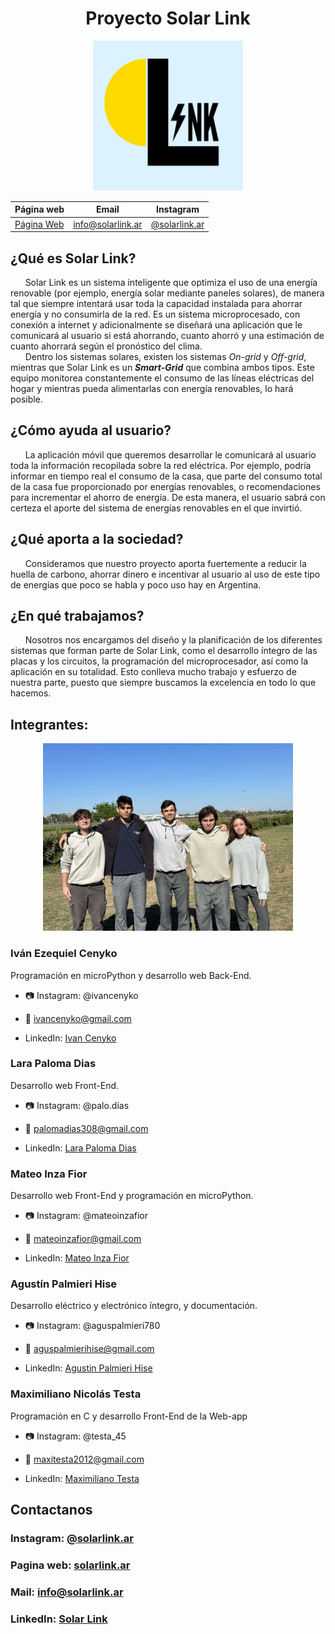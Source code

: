 <div align="center">

# Proyecto Solar Link

<img src="\Imagenes\SolarLink logazo fondo celeste.png" height="240"/>

| Página web | Email | Instagram |
|------------|-------|-----------|
|[Página Web](https://www.solarlink.ar)|info@solarlink.ar|[@solarlink.ar](https://www.instagram.com/solarlink.ar/)|

</div>

## ¿Qué es Solar Link?
&nbsp;&nbsp;&nbsp;&nbsp;&nbsp;&nbsp;Solar Link es un sistema inteligente que optimiza el uso de una energía renovable (por ejemplo, energía solar mediante paneles solares), de manera tal que siempre intentará usar toda la capacidad instalada para ahorrar energía y no consumirla de la red. Es un sistema microprocesado, con conexión a internet y adicionalmente se diseñará una aplicación que  le comunicará al usuario si está ahorrando, cuanto ahorró y una estimación de cuanto ahorrará según el pronóstico del clima.<br>
&nbsp;&nbsp;&nbsp;&nbsp;&nbsp;&nbsp;Dentro los sistemas solares, existen los sistemas *On-grid* y *Off-grid*, mientras que Solar Link es un ***Smart-Grid*** que combina ambos tipos. Este equipo monitorea constantemente el consumo de las líneas eléctricas del hogar y mientras pueda alimentarlas con energía renovables, lo hará posible.<br>
## ¿Cómo ayuda al usuario?
&nbsp;&nbsp;&nbsp;&nbsp;&nbsp;&nbsp;La aplicación móvil que queremos desarrollar le comunicará al usuario toda la información recopilada sobre la red eléctrica. Por ejemplo, podría informar en tiempo real el consumo de la casa, que parte del consumo total de la casa fue proporcionado por energías renovables, o recomendaciones para incrementar el ahorro de energía. De esta manera, el usuario sabrá con certeza el aporte del sistema de energías renovables en el que invirtió.<br>
## ¿Qué aporta a la sociedad?
&nbsp;&nbsp;&nbsp;&nbsp;&nbsp;&nbsp;Consideramos que nuestro proyecto aporta fuertemente a reducir la huella de carbono, ahorrar dinero e incentivar al usuario al uso de este tipo de energías que poco se habla y poco uso hay en Argentina.<br>
## ¿En qué trabajamos?
&nbsp;&nbsp;&nbsp;&nbsp;&nbsp;&nbsp;Nosotros nos encargamos del diseño y la planificación de los diferentes sistemas que forman parte de Solar Link, como el desarrollo íntegro de las placas y los circuitos, la programación del microprocesador, así como la aplicación en su totalidad. Esto conlleva mucho trabajo y esfuerzo de nuestra parte, puesto que siempre buscamos la excelencia en todo lo que hacemos.<br>

## Integrantes:
<div align="center">

<img src="\Imagenes\Equipo Solar Link.jpg" height="300"/>

</div>

### Iván Ezequiel Cenyko
Programación en microPython y desarrollo web Back-End.

- 📷 Instagram: @ivancenyko

- 📧 ivancenyko@gmail.com

- LinkedIn: [Ivan Cenyko](http://www.linkedin.com/in/ivan-cenyko/)

### Lara Paloma Dias
Desarrollo web Front-End.

- 📷 Instagram: @palo.dias

- 📧 palomadias308@gmail.com

- LinkedIn: [Lara Paloma Dias](http://www.linkedin.com/in/lara-paloma-dias-598bb9288/)

### Mateo Inza Fior
Desarrollo web Front-End y programación en microPython.


- 📷 Instagram: @mateoinzafior

- 📧 mateoinzafior@gmail.com

- LinkedIn: [Mateo Inza Fior](http://www.linkedin.com/in/mateoinzafior/)

### Agustín Palmieri Hise
Desarrollo eléctrico y electrónico íntegro, y documentación.

- 📷 Instagram: @aguspalmieri780

- 📧 aguspalmierihise@gmail.com

- LinkedIn: [Agustin Palmieri Hise](http://www.linkedin.com/in/agustin-palmieri-hise/)

### Maximiliano Nicolás Testa
Programación en C y desarrollo Front-End de la Web-app

- 📷 Instagram: @testa_45

- 📧 maxitesta2012@gmail.com

- LinkedIn: [Maximiliano Testa](http://www.linkedin.com/in/maximiliano-testa/)

## Contactanos

### Instagram: [@solarlink.ar](https://www.instagram.com/solarlink.ar/)

### Pagina web: [solarlink.ar](https://www.solarlink.ar)

### Mail: info@solarlink.ar

### LinkedIn: [Solar Link](https://www.linkedin.com/company/solarlink-ar/?lipi=urn%3Ali%3Apage%3Ad_flagship3_search_srp_all%3BkHWPFMi%2BQiSqZ7LunD5%2FrA%3D%3D)
